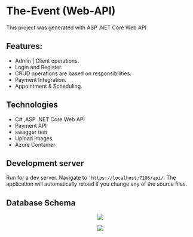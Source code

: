 # The-Event (Web-API)

This project was generated with ASP .NET Core Web API

## Features:

- Admin | Client operations.
- Login and Register.
- CRUD operations are based on responsibilities.
- Payment Integration.
- Appointment & Scheduling.

## Technologies

- C# ,ASP .NET Core Web API 
- Payment API 
- swagger test
- Upload Images
- Azure Container

## Development server

Run for a dev server. Navigate to `'https://localhost:7106/api/`. The application will automatically reload if you change any of the source files.

## Database Schema

<p align="center">
         <img  src="![image (5)](https://github.com/ahmedabdelnaser70/The-Event-Api/assets/112420984/54ad52cd-7d28-4c5c-a8a6-10565e7d82e3)">
 </p>
<p align="center">
         <img  src="![image (6)](https://github.com/ahmedabdelnaser70/The-Event-Api/assets/112420984/09ef418b-3c2a-401a-a8c9-28c1524ec38e)
">
 </p>

